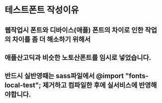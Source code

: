 # 테스트폰트 작성이유
## 웹작업시 폰트와 디바이스(애플) 폰트의 차이로 인한 작업의 차이를 좀 더 해소하기 위해서
## 애플산고딕과 비슷한 노토산폰트를 임시로 넣었습니다.
## 반드시 실반영때는 sass파일에서 @import "fonts-local-test"; 제거하고 컴파일한 후에 실서비스에 반영해야합니다.